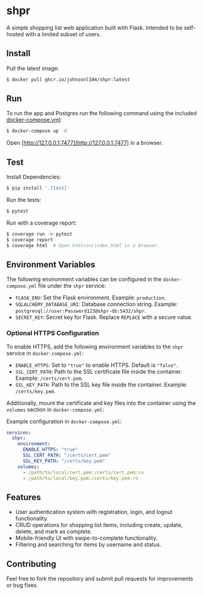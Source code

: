 # shpr

A simple shopping list web application built with Flask. Intended to be self-hosted with a limited subset of users.

## Install

Pull the latest image:
```bash
$ docker pull ghcr.io/johnsonl104/shpr:latest
```

## Run

To run the app and Postgres run the following command using the included [docker-compose.yml](https://github.com/JohnsonL104/shpr/blob/main/docker-compose.yml):

```bash
$ docker-compose up -d
```

Open [http://127.0.0.1:7477](http://127.0.0.1:7477) in a browser.

## Test

Install Dependencies:
```bash
$ pip install '.[test]'
```

Run the tests:

```bash
$ pytest
```

Run with a coverage report:

```bash
$ coverage run -m pytest
$ coverage report
$ coverage html  # Open htmlcov/index.html in a browser.
```

## Environment Variables

The following environment variables can be configured in the `docker-compose.yml` file under the `shpr` service:

- `FLASK_ENV`: Set the Flask environment. Example: `production`.
- `SQLALCHEMY_DATABASE_URI`: Database connection string. Example: `postgresql://user:Password123@shpr-db:5432/shpr`.
- `SECRET_KEY`: Secret key for Flask. Replace `REPLACE` with a secure value.

### Optional HTTPS Configuration

To enable HTTPS, add the following environment variables to the `shpr` service in `docker-compose.yml`:

- `ENABLE_HTTPS`: Set to `"true"` to enable HTTPS. Default is `"false"`.
- `SSL_CERT_PATH`: Path to the SSL certificate file inside the container. Example: `/certs/cert.pem`.
- `SSL_KEY_PATH`: Path to the SSL key file inside the container. Example: `/certs/key.pem`.

Additionally, mount the certificate and key files into the container using the `volumes` section in `docker-compose.yml`:

Example configuration in `docker-compose.yml`:

```yaml
services:
  shpr:
    environment:
      ENABLE_HTTPS: "true"
      SSL_CERT_PATH: "/certs/cert.pem"
      SSL_KEY_PATH: "/certs/key.pem"
    volumes:
      - /path/to/local/cert.pem:/certs/cert.pem:ro
      - /path/to/local/key.pem:/certs/key.pem:ro
```
## Features

- User authentication system with registration, login, and logout functionality.
- CRUD operations for shopping list items, including create, update, delete, and mark as complete.
- Mobile-friendly UI with swipe-to-complete functionality.
- Filtering and searching for items by username and status.

## Contributing

Feel free to fork the repository and submit pull requests for improvements or bug fixes.
